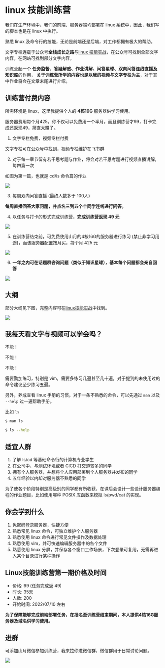 # linux 技能训练营

我们在生产环境中，我们的前端、服务器端均部署在 linux 系统中，因此，我们写的脚本也是在 linux 中执行。

熟悉 linux 及命令行的技能，无论是前端还是后端，对工作都拥有极大的帮助。

文字专栏连载于公众号**全栈成长之路**与[linux 技能实战](https://q.shanyue.tech/command/)，在公众号可找到全部文字内容，在网站可找到部分文字内容。

训练营起一个 **任务监督、答疑解惑、作业讲解、问答星球、双向问答连线直播及知识库**的作用， **关于训练营所学的内容也是以我的视频与文字专栏为主**，对于其中作业将会在文章末尾进行介绍。

## 训练营付费内容

所需环境是 linux，这里我提供个人的 **4核16G** 服务器供学习使用。

服务器费用每个月425，你不仅可以免费用一个半月，而且训练营才99，打卡完成还返现49，简直太赚了。

1. 文字专栏免费，视频专栏付费

文字专栏可在公众号中找到，视频专栏维护在飞书群

2. 对于每一章节留有若干思考题与作业，将会对若干思考题进行视频直播讲解，每四篇一次

如图为第一篇，也就是 cd/ls 命令篇的作业

![](https://static.shanyue.tech/images/22-07-02/clipboard-8470.01870a.webp)

3. 每周双向问答直播 (最终人数多于 100人)

**每周直播回答大家问题，并点名三到五个个同学连线进行问答。**

4. 以任务与打卡的形式完成训练营，**完成训练营返现 49 元**

![](https://static.shanyue.tech/images/22-07-02/clipboard-3965.66bdf3.webp)

5. 在训练营结束前，可免费使用山月的4核16G的服务器进行练习 (禁止非学习用途)，而该服务器配置按月买，每个月 425 元

![](https://static.shanyue.tech/images/22-07-02/clipboard-7344.ae28c3.webp)

6. **一年之内可在话题群咨询问题（类似于知识星球），基本每个问题都会亲自回答**

![](https://static.shanyue.tech/images/22-07-02/clipboard-2169.0859b7.webp)

## 大纲

部分大纲见下图，完整内容可在[linux技能实战](https://q.shanyue.tech/command/)中找到。

![](https://static.shanyue.tech/images/22-07-02/clipboard-1238.a0ebad.webp)

## 我每天看文字与视频可以学会吗？

不能！

不能！

不能！

需要勤加练习，特别是 vim，需要多练习几遍甚至几十遍，对于提到的未使用过的命令建议至少练习五遍。

另外，养成查看 linux 手册的习惯，对于一条不熟悉的命令，可以先通过 `man` 以及 `--help` 过一遍帮助手册。

比如 `ls`

``` bash
$ man ls

$ ls --help
```

## 适宜人群

1. 了解 ls/cd 等基础命令行的计算机专业学生
1. 在公司中，与测试环境或者 CICD 打交道较多的同学
1. 拥有个人服务器，并想将个人应用部署到个人服务器并发布的同学
1. 五年经验以内却对服务器不熟悉的同学

为了使各个阶段特别是高级别的同学都有所收获，在课后会设计一些设计服务器编程的作业题目，比如使用哪种 POSIX 库函数来模拟 ls/pwd/cat 的实现。

## 你会学到什么

1. 免密码登录服务器，快捷方便
2. 熟悉常见 linux 命令，可独立维护个人服务器
3. 熟悉使用 linux 命令进行常见文件操作及数据处理
4. 熟悉使用 vim，并可快速编辑服务器中的各个文件
5. 熟悉使用 linux 分屏，并保存各个窗口工作场景，下次登录可复用，无需再进入某个目录进行某种操作

## Linux技能训练营第一期价格及时间

+ 价格: 99 (任务完成返 49)
+ 时长: 35天
+ 人数: 200
+ 开始时间: 2022/07/10 左右

**为了保障能够完成前端部署任务，在报名至训练营结束期间，本人提供4核16G服务器及域名供学习使用。**

## 进群

可添加山月微信参加训练营，我来拉你进微信群，微信群用于日常讨论问题。

![](https://static.shanyue.tech/images/22-05-18/clipboard-8626.a61f42.webp)
